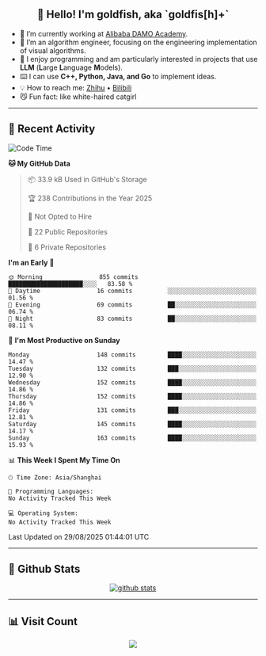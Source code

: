 
<h2 align="center">👋 Hello! I'm goldfish, aka `goldfis[h]+`</h2>

- 📍 I’m currently working at [Alibaba DAMO Academy](https://damo.alibaba.com/).  
- 🌱 I’m an algorithm engineer, focusing on the engineering implementation of visual algorithms.  
- 💬 I enjoy programming and am particularly interested in projects that use **LLM** (**L**arge **L**anguage **M**odels).   
- ⌨️ I can use **C++, Python, Java, and Go** to implement ideas.  
- 💡 How to reach me: [Zhihu](https://www.zhihu.com/people/goldfishh) • [Bilibili](https://space.bilibili.com/11349246)  
- 😼 Fun fact: like white-haired catgirl  

-------

## 🔧 Recent Activity

<!--START_SECTION:waka-->
![Code Time](http://img.shields.io/badge/Code%20Time-97%20hrs%2012%20mins-blue)

**🐱 My GitHub Data** 

> 📦 33.9 kB Used in GitHub's Storage 
 > 
> 🏆 238 Contributions in the Year 2025
 > 
> 🚫 Not Opted to Hire
 > 
> 📜 22 Public Repositories 
 > 
> 🔑 6 Private Repositories 
 > 
**I'm an Early 🐤** 

```text
🌞 Morning                855 commits         █████████████████████░░░░   83.58 % 
🌆 Daytime                16 commits          ░░░░░░░░░░░░░░░░░░░░░░░░░   01.56 % 
🌃 Evening                69 commits          ██░░░░░░░░░░░░░░░░░░░░░░░   06.74 % 
🌙 Night                  83 commits          ██░░░░░░░░░░░░░░░░░░░░░░░   08.11 % 
```
📅 **I'm Most Productive on Sunday** 

```text
Monday                   148 commits         ████░░░░░░░░░░░░░░░░░░░░░   14.47 % 
Tuesday                  132 commits         ███░░░░░░░░░░░░░░░░░░░░░░   12.90 % 
Wednesday                152 commits         ████░░░░░░░░░░░░░░░░░░░░░   14.86 % 
Thursday                 152 commits         ████░░░░░░░░░░░░░░░░░░░░░   14.86 % 
Friday                   131 commits         ███░░░░░░░░░░░░░░░░░░░░░░   12.81 % 
Saturday                 145 commits         ████░░░░░░░░░░░░░░░░░░░░░   14.17 % 
Sunday                   163 commits         ████░░░░░░░░░░░░░░░░░░░░░   15.93 % 
```


📊 **This Week I Spent My Time On** 

```text
🕑︎ Time Zone: Asia/Shanghai

💬 Programming Languages: 
No Activity Tracked This Week

💻 Operating System: 
No Activity Tracked This Week
```


 Last Updated on 29/08/2025 01:44:01 UTC
<!--END_SECTION:waka-->

-------

## 📆 Github Stats

<p align="center">
    <a href="https://github.com/anuraghazra/github-readme-stats">
      <img src="https://github-readme-stats.vercel.app/api?username=goldfishh&show_icons=true&theme=dracula" alt="github stats" />
    </a>
</p>

-------

## 📊 Visit Count

<p align="center">
  <a href="https://count.getloli.com/"><img src="https://count.getloli.com/get/@:goldfishh?theme=rule34"></a>
</p>
